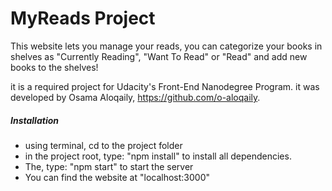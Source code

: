 # MyReads Project

This website lets you manage your reads, you can categorize your books in shelves as "Currently Reading", "Want To Read" or "Read" and add new books to the shelves!

it is a required project for Udacity's Front-End Nanodegree Program.
it was developed by Osama Aloqaily, https://github.com/o-aloqaily.

##### Installation
  - using terminal, cd to the project folder
  - in the project root, type: "npm install" to install all dependencies.
  - The, type: "npm start" to start the server
  - You can find the website at "localhost:3000"
